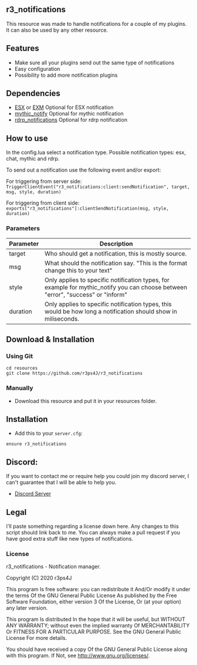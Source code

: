 ## r3_notifications
This resource was made to handle notifications for a couple of my plugins. It can also be used by any other resource.

## Features
* Make sure all your plugins send out the same type of notifications
* Easy configuration
* Possibility to add more notification plugins

## Dependencies
* [ESX](https://github.com/ESX-Org/es_extended/tree/v1-final) or [EXM](https://github.com/extendedmode/extendedmode) Optional for ESX notification
* [mythic_notify](https://github.com/JayMontana36/mythic_notify) Optional for mythic notification
* [rdrp_notifications](https://github.com/qalle-fivem/rdrp_notifications) Optional for rdrp notification

## How to use

In the config.lua select a notification type.
Possible notification types: esx, chat, mythic and rdrp.

To send out a notification use the following event and/or export:

For triggering from server side:
`TriggerClientEvent("r3_notifications:client:sendNotification", target, msg, style, duration)`

For triggering from client side:
`exports["r3_notifications"]:clientSendNotification(msg, style, duration)`

### Parameters

| Parameter | Description |
|-----------|-------------|
| target | Who should get a notification, this is mostly source. |
| msg | What should the notification say. "This is the format change this to your text" |
| style | Only applies to specific notification types, for example for mythic_notify you can choose between "error", "success" or "inform" |
| duration | Only applies to specific notification types, this would be how long a notification should show in miliseconds.  |

## Download & Installation

### Using Git
```
cd resources
git clone https://github.com/r3ps4J/r3_notifications
```

### Manually
- Download this resource and put it in your resources folder.

## Installation
- Add this to your `server.cfg`:

```
ensure r3_notifications
```

## Discord:
If you want to contact me or require help you could join my discord server, I can't guarantee that I will be able to help you.
* [Discord Server](https://discord.gg/bEWmBbg)

## Legal

I'll paste something regarding a license down here.
Any changes to this script should link back to me. You can always make a pull request if you have good extra stuff like new types of notifications.

### License
r3_notifications - Notification manager.

Copyright (C) 2020 r3ps4J

This program Is free software: you can redistribute it And/Or modify it under the terms Of the GNU General Public License As published by the Free Software Foundation, either version 3 Of the License, Or (at your option) any later version.

This program Is distributed In the hope that it will be useful, but WITHOUT ANY WARRANTY; without even the implied warranty Of MERCHANTABILITY Or FITNESS FOR A PARTICULAR PURPOSE. See the GNU General Public License For more details.

You should have received a copy Of the GNU General Public License along with this program. If Not, see http://www.gnu.org/licenses/.